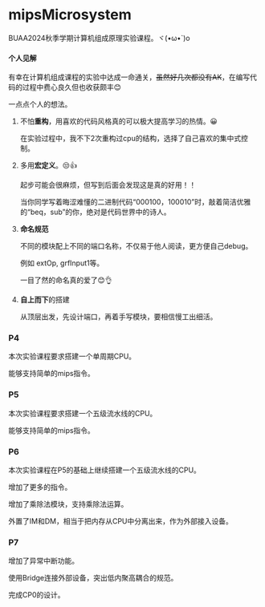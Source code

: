 # mipsMicrosystem
BUAA2024秋季学期计算机组成原理实验课程。ヾ(•ω•`)o

#### 个人见解

有幸在计算机组成课程的实验中达成一命通关，~~虽然好几次都没有AK~~，在编写代码的过程中费心良久但也收获颇丰😊

一点点个人的想法。

1. 不怕**重构**，用喜欢的代码风格真的可以极大提高学习的热情。😀

    在实验过程中，我不下2次重构过cpu的结构，选择了自己喜欢的集中式控制。

2. 多用**宏定义**。😒👍

    起步可能会很麻烦，但写到后面会发现这是真的好用！！

    当你同学写着晦涩难懂的二进制代码“000100，100010”时，敲着简洁优雅的“beq，sub”的你，绝对是代码世界中的诗人。

3. **命名规范**

    不同的模块配上不同的端口名称，不仅易于他人阅读，更方便自己debug。

    例如 extOp, grfInput1等。

    一目了然的命名真的爱了😊👌

4. **自上而下**的搭建

    从顶层出发，先设计端口，再着手写模块，要相信慢工出细活。



### P4

本次实验课程要求搭建一个单周期CPU。

能够支持简单的mips指令。

### P5

本次实验课程要求搭建一个五级流水线的CPU。

能够支持简单的mips指令。

### P6

本次实验课程在P5的基础上继续搭建一个五级流水线的CPU。

增加了更多的指令。

增加了乘除法模块，支持乘除法运算。

外置了IM和DM，相当于把内存从CPU中分离出来，作为外部接入设备。

### P7

增加了异常中断功能。

使用Bridge连接外部设备，突出低内聚高耦合的规范。

完成CP0的设计。

